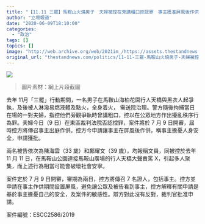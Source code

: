 ```yaml
---
title: "【11.11 三罷】馬鞍山火燒男子　夫婦被控在旁講粗口拒認罪　事主獲准屏風後作供"
author: "立場報道"
date: "2020-06-09T18:10:00"
categories:
  - "政治"
tags: []
topics: []
image: "http://web.archive.org/web/2021im_/https://assets.thestandnews.com/media/photos/burningman-08_JT4fM_1200x020copy_TasZa.png"
original_url: "thestandnews.com/politics/11-11-三罷-馬鞍山火燒男子-夫婦被控在旁講粗口拒認罪-事主獲准屏風後作供"
---
```

![](http://web.archive.org/web/2021im_/https://assets.thestandnews.com/media/photos/burningman-08_JT4fM_1200x020copy_TasZa.png)
> 圖片素材：網上片段截圖

去年 11月「三罷」行動期間，一名男子在馬鞍山海柏花園行人天橋與黑衣人起爭執，及後被人淋潑易燃液體及點火，全身着火， 需送院治理。警方隨後拘捕當日在場的一對夫婦，指控他們旁觀爭執時曾講粗口，控以在公眾地方作出擾亂秩序行為罪。夫婦今日（9 日）在東區裁判法院否認控罪，案件將於 7 月 9 日開審，屆時控方將傳召事主出庭作供。控方今申請讓事主在屏風後作供，稱事主擔憂人身安全，申請獲批。

兩名被告依次為陳海雲（33 歲）和鄺耀文（39 歲），均報稱文員，同被控於去年 11 月 11 日，在馬鞍山公園連接馬鞍山廣場的行人天橋大聲責罵 X，引起多人聚集，而上述行為相當可能會破壞社會安寧。

案件定於 7 月 9 日開審，審期為兩日，控方將傳召 7 名證人，包括事主。控方並申請在事主作供期間設置屏風，避免讓公眾及被告看到事主，控方解釋有關申請是基於事主擔憂自己的安全，及案件的敏感性。辯方對此沒有反對，裁判官批准申請。

案件編號：ESCC2586/2019